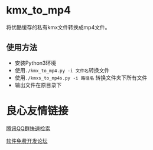 # kmx_to_mp4

将优酷缓存的私有kmx文件转换成mp4文件。

## 使用方法

- 安装Python3环境
- 使用`./kmx_to_mp4.py -i 文件名`转换文件
- 使用`./kmxs_to_mp4s.py -i 路径名` 转换文件夹下所有文件
- 输出文件在原目录下




 # 良心友情链接

[腾讯QQ群快速检索](http://u.720life.cn/s/8cf73f7c)

[软件免费开发论坛](http://u.720life.cn/s/bbb01dc0)